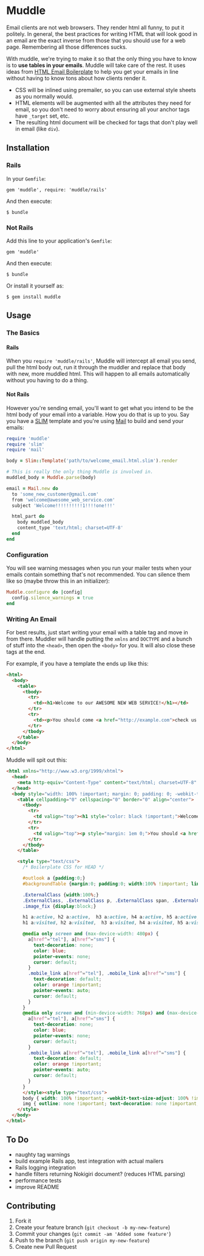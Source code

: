 # Muddle

Email clients are not web browsers. They render html all funny, to put it
politely. In general, the best practices for writing HTML that will look good
in an email are the exact inverse from those that you should use for a web
page. Remembering all those differences sucks.

With muddle, we're trying to make it so that the only thing you have to know is
to **use tables in your emails**. Muddle will take care of the rest. It uses
ideas from [HTML Email Boilerplate](http://htmlemailboilerplate.com/) to help
you get your emails in line without having to know tons about how clients
render it.

* CSS will be inlined using premailer, so you can use external style sheets as
  you normally would.
* HTML elements will be augmented with all the attributes they need for email,
  so you don't need to worry about ensuring all your anchor tags have `_target`
  set, etc.
* The resulting html document will be checked for tags that don't play well in
  email (like `div`).

## Installation

### Rails

In your `Gemfile`:

    gem 'muddle', require: 'muddle/rails'

And then execute:

    $ bundle

### Not Rails

Add this line to your application's `Gemfile`:

    gem 'muddle'

And then execute:

    $ bundle

Or install it yourself as:

    $ gem install muddle

## Usage

### The Basics

#### Rails

When you `require 'muddle/rails'`, Muddle will intercept all email you send,
pull the html body out, run it through the muddler and replace that body with
new, more muddled html. This will happen to all emails automatically without
you having to do a thing.

#### Not Rails

However you're sending email, you'll want to get what you intend to be the html
body of your email into a variable. How you do that is up to you. Say you have
a [SLIM](http://slim-lang.com) template and you're using
[Mail](https://github.com/mikel/mail) to build and send your emails:

```ruby
require 'muddle'
require 'slim'
require 'mail'

body = Slim::Template('path/to/welcome_email.html.slim').render

# This is really the only thing Muddle is involved in.
muddled_body = Muddle.parse(body)

email = Mail.new do
  to 'some_new_customer@gmail.com'
  from 'welcome@awesome_web_service.com'
  subject 'Welcome!!!!!!!!!!1!!!!one!!!'

  html_part do
    body muddled_body
    content_type 'text/html; charset=UTF-8'
  end
end
```

### Configuration

You will see warning messages when you run your mailer tests when your emails
contain something that's not recommended. You can silence them like so (maybe
throw this in an initializer):

```ruby
Muddle.configure do |config|
  config.silence_warnings = true
end
```

### Writing An Email

For best results, just start writing your email with a table tag and move in
from there. Muddler will handle putting the `xmlns` and `DOCTYPE` and a bunch of
stuff into the `<head>`, then open the `<body>` for you. It will also close
these tags at the end.

For example, if you have a template the ends up like this:

```html
<html>
  <body>
    <table>
      <tbody>
        <tr>
          <td><h1>Welcome to our AWESOME NEW WEB SERVICE!</h1></td>
        </tr>
        <tr>
          <td><p>You should come <a href="http://example.com">check us out</a>.</p></td>
        </tr>
      </tbody>
    </table>
  </body>
</html>
```

Muddle will spit out this:
```html
<html xmlns="http://www.w3.org/1999/xhtml">
  <head>
    <meta http-equiv="Content-Type" content="text/html; charset=UTF-8" />
  </head>
  <body style="width: 100% !important; margin: 0; padding: 0; -webkit-text-size-adjust: 100%; -ms-text-size-adjust: 100%;">
    <table cellpadding="0" cellspacing="0" border="0" align="center">
      <tbody>
        <tr>
          <td valign="top"><h1 style="color: black !important;">Welcome to our AWESOME NEW WEB SERVICE!</h1></td>
        </tr>
        <tr>
          <td valign="top"><p style="margin: 1em 0;">You should <a href="http://example.com" style="color: blue;" target="_blank">check us out</a>.</p></td>
        </tr>
      </tbody>
    </table>

    <style type="text/css">
      /* Boilerplate CSS for HEAD */

      #outlook a {padding:0;}
      #backgroundTable {margin:0; padding:0; width:100% !important; line-height: 100% !important;}

      .ExternalClass {width:100%;}
      .ExternalClass, .ExternalClass p, .ExternalClass span, .ExternalClass font, .ExternalClass td, .ExternalClass div {line-height: 100%;}
      .image_fix {display:block;}

      h1 a:active, h2 a:active,  h3 a:active, h4 a:active, h5 a:active, h6 a:active {color: red !important;}
      h1 a:visited, h2 a:visited,  h3 a:visited, h4 a:visited, h5 a:visited, h6 a:visited {color: purple !important;}

      @media only screen and (max-device-width: 480px) {
        a[href^="tel"], a[href^="sms"] {
          text-decoration: none;
          color: blue;
          pointer-events: none;
          cursor: default;
        }
        .mobile_link a[href^="tel"], .mobile_link a[href^="sms"] {
          text-decoration: default;
          color: orange !important;
          pointer-events: auto;
          cursor: default;
        }
      }
      @media only screen and (min-device-width: 768px) and (max-device-width: 1024px) {
        a[href^="tel"], a[href^="sms"] {
          text-decoration: none;
          color: blue;
          pointer-events: none;
          cursor: default;
        }
        .mobile_link a[href^="tel"], .mobile_link a[href^="sms"] {
          text-decoration: default;
          color: orange !important;
          pointer-events: auto;
          cursor: default;
        }
      }
      </style><style type="text/css">
      body { width: 100% !important; -webkit-text-size-adjust: 100% !important; -ms-text-size-adjust: 100% !important; margin: 0 !important; padding: 0 !important; }
      img { outline: none !important; text-decoration: none !important; -ms-interpolation-mode: bicubic !important; }
    </style>
  </body>
</html>
```


## To Do

* naughty tag warnings
* build example Rails app, test integration with actual mailers
* Rails logging integration
* handle filters returning Nokigiri document? (reduces HTML parsing)
* performance tests
* improve README


## Contributing

1. Fork it
2. Create your feature branch (`git checkout -b my-new-feature`)
3. Commit your changes (`git commit -am 'Added some feature'`)
4. Push to the branch (`git push origin my-new-feature`)
5. Create new Pull Request
